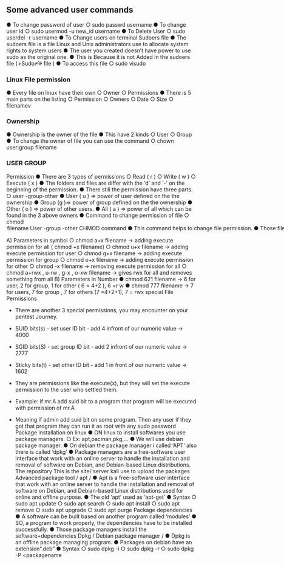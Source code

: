 
##  Some advanced user commands
● To change password of user
    ○ sudo passwd username
● To change user id
     ○ sudo usermod -u new_id username
● To Delete User
     ○ sudo userdel -r username
● To Change users on terminal Sudoers file
● The sudoers file is a file Linux and Unix administrators use to allocate system rights to system users
● The user you created doesn’t have power to use sudo as the original one.
● This is Because it is not Added in the sudoers file ( የSudoዎች file )
● To access this file
   ○ sudo visudo
### Linux File permission
● Every file on linux have their own
  ○ Owner
  ○ Permissions
● There is 5 main parts on the listing
   ○ Permission
   ○ Owners
   ○ Date
   ○ Size
   ○ filenamev
### Ownership
● Ownership is the owner of the file
● This have 2 kinds
  ○ User
  ○ Group
● To change the owner of file you can use the command
○ chown user:group filename
### USER GROUP
Permission
● There are 3 types of permissions
  ○ Read ( r )
  ○ Write ( w )
  ○ Execute ( x )
● The folders and files are differ with the ‘d’ and ‘-’ on the beginning of the permission.
● There still the permission have three parts.
   ○ user -group-other
● User ( u ) => power of user defined on the the ownership
● Group (g )=> power of group defined on the the ownership
● Other ( o ) => power of other users.
● All ( a ) => power of all which can be found in the 3 above owners
● Command to change permission of file
   ○ chmod <option> filename User -group -other
      CHMOD command
● This command helps to change file permission.
● Those file permissions are read,write & execute.
● Each of the permission have a number representations.
    ○ Read -> 4 - r
    ○ Write -> 2 - w
    ○ Execute -> 1 - x
● Syntax
   ○ chmod <parameter> filename
● The parameter can be in numbers and symbols

A) Parameters in symbol
 ○ chmod a+x filename -> adding execute permission for all ( chmod +x filename)
 ○ chmod u+x filename -> adding execute permission for user
 ○ chmod g+x filename -> adding execute permission for group
 ○ chmod o+x filename -> adding execute permission for other
 ○ chmod -x filename -> removing execute permission for all
 ○ chmod a+rwx , u-rw , g-x , o-xw filename -> gives rwx for all and removes something from all
B) Parameters in Number
● chmod 621 filename -> 6 for user, 2 for group, 1 for other ( 6 = 4+2 ), 6 =r w
● chmod 777 filename -> 7 for users, 7 for group , 7 for others (7 =4+2+1), 7 = rwx special File Permissions
- There are another 3 special permissions, you may encounter on your pentest
Journey.

- SUID bits(s) - set user ID bit - add 4 infront of our numeric value -> 4000
- SGID bits(S) - set group ID bit - add 2 infront of our numeric value -> 2777
- Sticky bits(t) - set other ID bit - add 1 in front of our numeric value -> 1602
- They are permissions like the execute(x), but they will set the execute permission to the
user who settled them.
- Example: if mr.A add suid bit to a program that program will be executed with permission
of mr.A
- Meaning if admin add suid bit on some program. Then any user if they got that program they can run it as root with any sudo password Package installation on linux
● ON linux to install softwares you use package managers.
 ○ Ex: apt,pacman,pkg,...
● We will use debian package manager.
● On debian the package manager i called ‘APT’ also there is called ‘dpkg’
● Package managers are a free-software user interface that work with an online server to handle the installation and removal of software on Debian, and Debian-based Linux distributions.
The repository
This is the site/ server kali use to upload the packages
Advanced package tool / apt /
● Apt is a free-software user interface that work with an online server to handle the installation and removal of software on Debian, and Debian-based Linux distributions.used for online and offline purpose.
● The old ‘apt’ used as ‘apt-get’
● Syntax
  ○ sudo apt update
  ○ sudo apt search <softwarename>
  ○ sudo apt install <softwarename>
  ○ sudo apt remove <softwarename>
  ○ sudo apt upgrade
  ○ sudo apt purge <softwarename>
Package dependencies
● A software can be built based on another program called ‘modules’
● SO, a program to work properly, the dependencies have to be installed successfully.
● Those package managers install the software+dependencies
Dpkg / Debian package manager /
● Dpkg is an offline package managing  program.
● Packages on debian have an extension“.deb”
● Syntax
 ○ sudo dpkg -i <packagename>
 ○ sudo dpkg -r <packagename>
 ○ sudo dpkg -P <packagename
